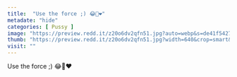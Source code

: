 ```yaml
---
title:  "Use the force ;) 😂🙈❤️"
metadate: "hide"
categories: [ Pussy ]
image: "https://preview.redd.it/z20o6dv2qfn51.jpg?auto=webp&s=de41f54277e357e06429269ce8816b9d2ec4e2d3"
thumb: "https://preview.redd.it/z20o6dv2qfn51.jpg?width=640&crop=smart&auto=webp&s=3d674003965973fac63790265253841328538d1c"
visit: ""
---
```

Use the force ;) 😂🙈❤️
